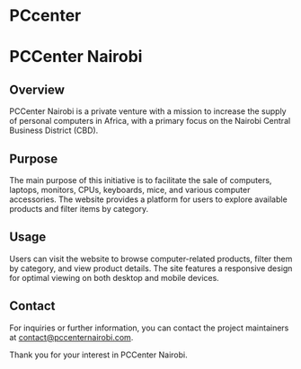 # PCcenter
# PCCenter Nairobi

## Overview

PCCenter Nairobi is a private venture with a mission to increase the supply of personal computers in Africa, with a primary focus on the Nairobi Central Business District (CBD).

## Purpose

The main purpose of this initiative is to facilitate the sale of computers, laptops, monitors, CPUs, keyboards, mice, and various computer accessories. The website provides a platform for users to explore available products and filter items by category.

## Usage

Users can visit the website to browse computer-related products, filter them by category, and view product details. The site features a responsive design for optimal viewing on both desktop and mobile devices.

## Contact

For inquiries or further information, you can contact the project maintainers at [contact@pccenternairobi.com](mailto:contact@pccenternairobi.com).

Thank you for your interest in PCCenter Nairobi.

